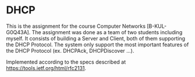 # DHCP
This is the assignment for the course Computer Networks [B-KUL-G0Q43A]. The assignment was done as a team of two students including myself. It consists of building a Server and Client, both of them supporting the DHCP Protocol. The system only support the most important features of the DHCP Protocol (ex. DHCPAck, DHCPDiscover ...).

Implemented according to the specs described at https://tools.ietf.org/html/rfc2131.
